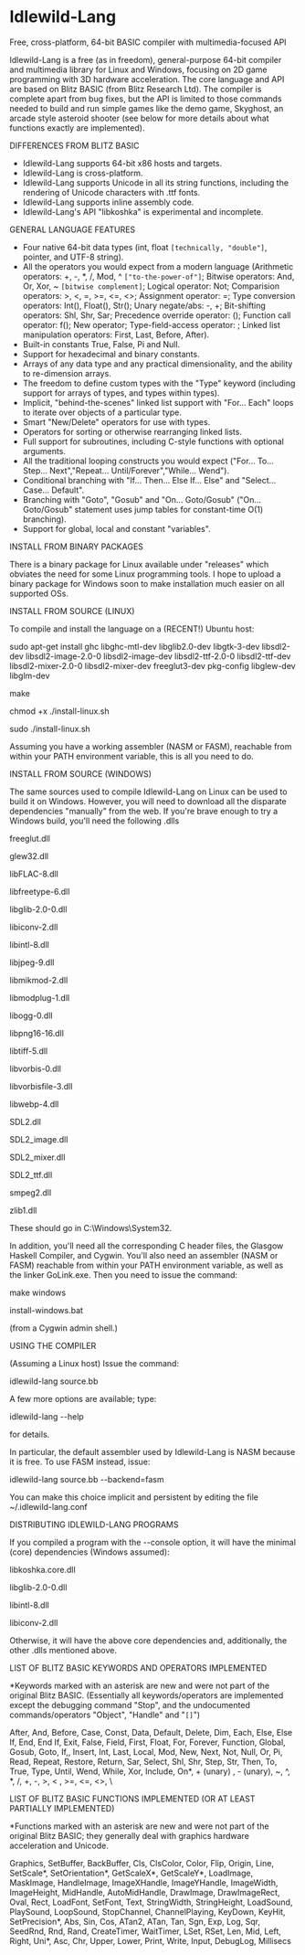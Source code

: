 # Idlewild-Lang
Free, cross-platform, 64-bit BASIC compiler with multimedia-focused API

Idlewild-Lang is a free (as in freedom), general-purpose 64-bit compiler and multimedia library for Linux and Windows, focusing on 2D game programming with 3D hardware acceleration. The core language and API are based on Blitz BASIC (from Blitz Research Ltd). The compiler is complete apart from bug fixes, but the API is limited to those commands needed to build and run simple games like the demo game, Skyghost, an arcade style asteroid shooter (see below for more details about what functions exactly are implemented).

DIFFERENCES FROM BLITZ BASIC

- Idlewild-Lang supports 64-bit x86 hosts and targets.
- Idlewild-Lang is cross-platform.
- Idlewild-Lang supports Unicode in all its string functions, including the rendering of Unicode characters with .ttf fonts.
- Idlewild-Lang supports inline assembly code.
- Idlewild-Lang's API "libkoshka" is experimental and incomplete.

GENERAL LANGUAGE FEATURES

- Four native 64-bit data types (int, float `[technically, "double"]`, pointer, and UTF-8 string).
- All the operators you would expect from a modern language (Arithmetic operators: +, -, \*, /, Mod, ^ `["to-the-power-of"]`; Bitwise operators: And, Or, Xor, ~ `[bitwise complement]`; Logical operator: Not; Comparision operators: >, <, =, >=, <=, <>; Assignment operator: =; Type conversion operators: Int(), Float(), Str(); Unary negate/abs: -, +; Bit-shifting operators: Shl, Shr, Sar; Precedence override operator: (); Function call operator: f(); New operator; Type-field-access operator: \; Linked list manipulation operators: First, Last, Before, After).
- Built-in constants True, False, Pi and Null.
- Support for hexadecimal and binary constants.
- Arrays of any data type and any practical dimensionality, and the ability to re-dimension arrays.
- The freedom to define custom types with the "Type" keyword (including support for arrays of types, and types within types).
- Implicit, "behind-the-scenes" linked list support with "For... Each" loops to iterate over objects of a particular type.
- Smart "New/Delete" operators for use with types.
- Operators for sorting or otherwise rearranging linked lists.
- Full support for subroutines, including C-style functions with optional arguments.
- All the traditional looping constructs you would expect ("For... To... Step... Next","Repeat... Until/Forever","While... Wend").
- Conditional branching with "If... Then... Else If... Else" and "Select... Case... Default".
- Branching with "Goto", "Gosub" and "On... Goto/Gosub" ("On... Goto/Gosub" statement uses jump tables for constant-time O(1) branching).
- Support for global, local and constant "variables".

INSTALL FROM BINARY PACKAGES

There is a binary package for Linux available under "releases" which obviates the need for some Linux programming tools. I hope to upload a binary package for Windows soon to make installation much easier on all supported OSs.

INSTALL FROM SOURCE (LINUX)

To compile and install the language on a (RECENT!) Ubuntu host:

sudo apt-get install ghc libghc-mtl-dev libglib2.0-dev libgtk-3-dev libsdl2-dev libsdl2-image-2.0-0 libsdl2-image-dev libsdl2-ttf-2.0-0 libsdl2-ttf-dev libsdl2-mixer-2.0-0 libsdl2-mixer-dev freeglut3-dev pkg-config libglew-dev libglm-dev

make

chmod +x ./install-linux.sh

sudo ./install-linux.sh

Assuming you have a working assembler (NASM or FASM), reachable from within your PATH environment variable, this is all you need to do.

INSTALL FROM SOURCE (WINDOWS)

The same sources used to compile Idlewild-Lang on Linux can be used to build it on Windows. However, you will need to download all the disparate dependencies "manually" from the web. If you're brave enough to try a Windows build, you'll need the following .dlls

freeglut.dll

glew32.dll

libFLAC-8.dll

libfreetype-6.dll

libglib-2.0-0.dll

libiconv-2.dll

libintl-8.dll

libjpeg-9.dll

libmikmod-2.dll

libmodplug-1.dll

libogg-0.dll

libpng16-16.dll

libtiff-5.dll

libvorbis-0.dll

libvorbisfile-3.dll

libwebp-4.dll

SDL2.dll

SDL2_image.dll

SDL2_mixer.dll

SDL2_ttf.dll

smpeg2.dll

zlib1.dll

These should go in C:\Windows\System32.

In addition, you'll need all the corresponding C header files, the Glasgow Haskell Compiler, and Cygwin. You'll also need an assembler (NASM or FASM) reachable from within your PATH environment variable, as well as the linker GoLink.exe. Then you need to issue the command:

make windows

install-windows.bat

(from a Cygwin admin shell.)

USING THE COMPILER

(Assuming a Linux host) Issue the command:

idlewild-lang source.bb

A few more options are available; type:

idlewild-lang --help

for details.

In particular, the default assembler used by Idlewild-Lang is NASM because it is free. To use FASM instead, issue:

idlewild-lang source.bb --backend=fasm

You can make this choice implicit and persistent by editing the file ~/.idlewild-lang.conf

DISTRIBUTING IDLEWILD-LANG PROGRAMS

If you compiled a program with the --console option, it will have the minimal (core) dependencies (Windows assumed):

libkoshka.core.dll

libglib-2.0-0.dll

libintl-8.dll

libiconv-2.dll

Otherwise, it will have the above core dependencies and, additionally, the other .dlls mentioned above.

LIST OF BLITZ BASIC KEYWORDS AND OPERATORS IMPLEMENTED

\*Keywords marked with an asterisk are new and were not part of the original Blitz BASIC.
(Essentially all keywords/operators are implemented except the debugging command "Stop", and the undocumented commands/operators "Object", "Handle" and "`[]`")

After, And, Before, Case, Const, Data, Default, Delete, Dim, Each, Else, Else If, End, End If, Exit, False, Field, First, Float, For, Forever, Function, Global, Gosub, Goto, If,, Insert, Int, Last, Local, Mod, New, Next, Not, Null, Or, Pi, Read, Repeat, Restore, Return, Sar, Select, Shl, Shr, Step, Str, Then, To, True, Type, Until, Wend, While, Xor, Include, On\*, + (unary) , - (unary), ~, ^, \*, /, +, -, >, < , >=, <=, <>, \

LIST OF BLITZ BASIC FUNCTIONS IMPLEMENTED (OR AT LEAST PARTIALLY IMPLEMENTED)

\*Functions marked with an asterisk are new and were not part of the original Blitz BASIC; they generally deal with graphics hardware acceleration and Unicode.

Graphics, SetBuffer, BackBuffer, Cls, ClsColor, Color, Flip, Origin, Line, SetScale\*, SetOrientation\*, GetScaleX\*, GetScaleY\*, LoadImage, MaskImage, HandleImage, ImageXHandle, ImageYHandle, ImageWidth, ImageHeight, MidHandle, AutoMidHandle, DrawImage, DrawImageRect, Oval, Rect, LoadFont, SetFont, Text, StringWidth, StringHeight, LoadSound, PlaySound, LoopSound, StopChannel, ChannelPlaying, KeyDown, KeyHit, SetPrecision\*, Abs, Sin, Cos, ATan2, ATan, Tan, Sgn, Exp, Log, Sqr, SeedRnd, Rnd, Rand, CreateTimer, WaitTimer, LSet, RSet, Len, Mid, Left, Right, Uni\*, Asc, Chr, Upper, Lower, Print, Write, Input, DebugLog, Millisecs
